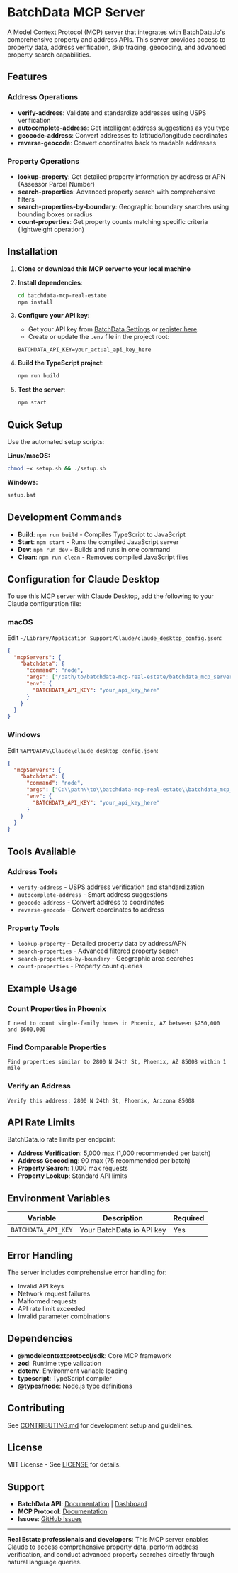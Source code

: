 # BatchData MCP Server

A Model Context Protocol (MCP) server that integrates with BatchData.io's comprehensive property and address APIs. This server provides access to property data, address verification, skip tracing, geocoding, and advanced property search capabilities.

## Features

### Address Operations
- **verify-address**: Validate and standardize addresses using USPS verification
- **autocomplete-address**: Get intelligent address suggestions as you type
- **geocode-address**: Convert addresses to latitude/longitude coordinates
- **reverse-geocode**: Convert coordinates back to readable addresses

### Property Operations
- **lookup-property**: Get detailed property information by address or APN (Assessor Parcel Number)
- **search-properties**: Advanced property search with comprehensive filters
- **search-properties-by-boundary**: Geographic boundary searches using bounding boxes or radius
- **count-properties**: Get property counts matching specific criteria (lightweight operation)

## Installation

1. **Clone or download this MCP server to your local machine**

2. **Install dependencies**:
   ```bash
   cd batchdata-mcp-real-estate
   npm install
   ```

3. **Configure your API key**:
   - Get your API key from [BatchData Settings](https://app.batchdata.com/settings/api) or [register here](https://app.batchdata.com/register).
   - Create or update the `.env` file in the project root:
   ```env
   BATCHDATA_API_KEY=your_actual_api_key_here
   ```

4. **Build the TypeScript project**:
   ```bash
   npm run build
   ```

5. **Test the server**:
   ```bash
   npm start
   ```

## Quick Setup

Use the automated setup scripts:

**Linux/macOS:**
```bash
chmod +x setup.sh && ./setup.sh
```

**Windows:**
```cmd
setup.bat
```

## Development Commands

- **Build**: `npm run build` - Compiles TypeScript to JavaScript
- **Start**: `npm start` - Runs the compiled JavaScript server
- **Dev**: `npm run dev` - Builds and runs in one command
- **Clean**: `npm run clean` - Removes compiled JavaScript files

## Configuration for Claude Desktop

To use this MCP server with Claude Desktop, add the following to your Claude configuration file:

### macOS
Edit `~/Library/Application Support/Claude/claude_desktop_config.json`:

```json
{
  "mcpServers": {
    "batchdata": {
      "command": "node",
      "args": ["/path/to/batchdata-mcp-real-estate/batchdata_mcp_server.js"],
      "env": {
        "BATCHDATA_API_KEY": "your_api_key_here"
      }
    }
  }
}
```

### Windows
Edit `%APPDATA%\Claude\claude_desktop_config.json`:

```json
{
  "mcpServers": {
    "batchdata": {
      "command": "node",
      "args": ["C:\\path\\to\\batchdata-mcp-real-estate\\batchdata_mcp_server.js"],
      "env": {
        "BATCHDATA_API_KEY": "your_api_key_here"
      }
    }
  }
}
```

## Tools Available

### Address Tools
- `verify-address` - USPS address verification and standardization
- `autocomplete-address` - Smart address suggestions
- `geocode-address` - Convert address to coordinates
- `reverse-geocode` - Convert coordinates to address

### Property Tools
- `lookup-property` - Detailed property data by address/APN
- `search-properties` - Advanced filtered property search
- `search-properties-by-boundary` - Geographic area searches
- `count-properties` - Property count queries

## Example Usage

### Count Properties in Phoenix
```
I need to count single-family homes in Phoenix, AZ between $250,000 and $600,000
```

### Find Comparable Properties
```
Find properties similar to 2800 N 24th St, Phoenix, AZ 85008 within 1 mile
```

### Verify an Address
```
Verify this address: 2800 N 24th St, Phoenix, Arizona 85008
```

## API Rate Limits

BatchData.io rate limits per endpoint:
- **Address Verification**: 5,000 max (1,000 recommended per batch)
- **Address Geocoding**: 90 max (75 recommended per batch)
- **Property Search**: 1,000 max requests
- **Property Lookup**: Standard API limits

## Environment Variables

| Variable | Description | Required |
|----------|-------------|----------|
| `BATCHDATA_API_KEY` | Your BatchData.io API key | Yes |

## Error Handling

The server includes comprehensive error handling for:
- Invalid API keys
- Network request failures
- Malformed requests
- API rate limit exceeded
- Invalid parameter combinations

## Dependencies

- **@modelcontextprotocol/sdk**: Core MCP framework
- **zod**: Runtime type validation
- **dotenv**: Environment variable loading
- **typescript**: TypeScript compiler
- **@types/node**: Node.js type definitions

## Contributing

See [CONTRIBUTING.md](CONTRIBUTING.md) for development setup and guidelines.

## License

MIT License - See [LICENSE](LICENSE) for details.

## Support

- **BatchData API**: [Documentation](https://developer.batchdata.com/) | [Dashboard](https://app.batchdata.com)
- **MCP Protocol**: [Documentation](https://modelcontextprotocol.io)
- **Issues**: [GitHub Issues](https://github.com/zellerhaus/batchdata-mcp-real-estate/issues)

---

**Real Estate professionals and developers**: This MCP server enables Claude to access comprehensive property data, perform address verification, and conduct advanced property searches directly through natural language queries.
